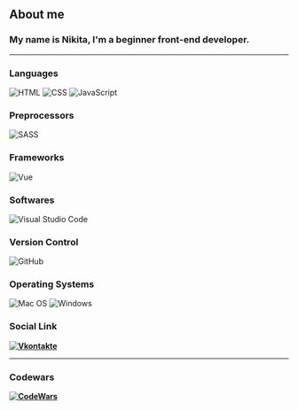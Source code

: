 ## <strong>About me</strong>

### My name is Nikita, I'm a beginner front-end developer.

<hr style='margin: 10px 0'>

### <strong>Languages</strong>

![HTML](https://img.shields.io/badge/HTML-%23121011.svg?style=for-the-badge&logo=html5&logoColor=DD4B25)
![CSS](https://img.shields.io/badge/CSS-%23121011.svg?&style=for-the-badge&logo=css3&logoColor=1F5EA6)
![JavaScript](https://img.shields.io/badge/JavaScript-%23121011.svg?style=for-the-badge&logo=javascript)

### <strong>Preprocessors</strong>

![SASS](https://img.shields.io/badge/SASS-%23121011.svg?style=for-the-badge&logo=SASS&logoColor=CF649A)

### <strong>Frameworks</strong>

![Vue](https://img.shields.io/badge/Vue-%23121011.svg?style=for-the-badge&logo=vue.js)

### <strong>Softwares</strong>

![Visual Studio Code](https://img.shields.io/badge/Visual%20Studio%20Code-%23121011.svg?style=for-the-badge&logo=visual-studio-code&logoColor=166fae)

### <strong>Version Control</strong>

![GitHub](https://img.shields.io/badge/github-%23121011.svg?style=for-the-badge&logo=github&logoColor=white)

### <strong>Operating Systems</strong>

![Mac OS](https://img.shields.io/badge/mac%20os-%23121011.svg?style=for-the-badge&logo=apple&logoColor=F0F0F0)
![Windows](https://img.shields.io/badge/Windows-%23121011.svg?style=for-the-badge&logo=windows&logoColor=white)

### <strong>Social Link<strong>

[![Vkontakte](https://img.shields.io/badge/ВКонтакте-%23121011.svg?style=for-the-badge&logo=VK&logoColor=457FC2)](https://vk.com/nikrybkin_vk)

<hr style='margin: 10px 0'>

### <strong>Codewars</strong>

[![CodeWars](https://www.codewars.com/users/Nikrybkin/badges/large)](https://www.codewars.com/users/Nikrybkin)
